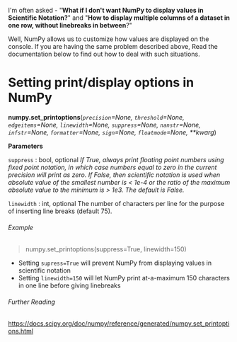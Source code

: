 I'm often asked - "**What if I don't want NumPy to display values in Scientific Notation?**" and "**How to display multiple columns of a dataset in one row, without linebreaks in between**?"

Well, NumPy allows us to customize how values are displayed on the console. If you are having the same problem described above, Read the documentation below to find out how to deal with such situations.

# Setting print/display options in NumPy


**numpy.set_printoptions**(_`precision`=None, `threshold`=None, `edgeitems`=None, `linewidth`=None, `suppress`=None, `nanstr`=None, `infstr`=None, `formatter`=None, `sign`=None, `floatmode`=None, **kwarg_)



**Parameters**

`suppress` : bool, optional
_If True, always print floating point numbers using fixed point notation, in which case numbers equal to zero in the current precision will print as zero. If False, then scientific notation is used when absolute value of the smallest number is < 1e-4 or the ratio of the maximum absolute value to the minimum is > 1e3. The default is False._

`linewidth` : int, optional
The number of characters per line for the purpose of inserting line breaks (default 75).



###### Example
> numpy.set_printoptions(suppress=True, linewidth=150)

* Setting `supress=True` will prevent NumPy from displaying values in scientific notation
* Setting `linewidth=150` will let NumPy print at-a-maximum 150 characters in one line before giving linebreaks


###### Further Reading
https://docs.scipy.org/doc/numpy/reference/generated/numpy.set_printoptions.html
